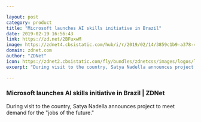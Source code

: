 ```yaml
---

layout: post
category: product
title: "Microsoft launches AI skills initiative in Brazil"
date: 2019-02-19 16:56:43
link: https://zd.net/2BFuxwM
image: https://zdnet4.cbsistatic.com/hub/i/r/2019/02/14/3859c1b9-a378-4a2f-921f-9391f2df8161/thumbnail/770x578/1e94c30f25bceb38cfc2a06c924ab240/artificial-intelligence.jpg
domain: zdnet.com
author: "ZDNet"
icon: https://zdnet2.cbsistatic.com/fly/bundles/zdnetcss/images/logos/logo-192x192.png
excerpt: "During visit to the country, Satya Nadella announces project to meet demand for the \"jobs of the future.\""

---
```


### Microsoft launches AI skills initiative in Brazil | ZDNet

During visit to the country, Satya Nadella announces project to meet demand for the "jobs of the future."
